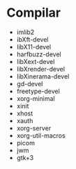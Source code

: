 # Compilar

- imlib2
- ibXft-devel
- libX11-devel
- harfbuzz-devel
- libXext-devel
- libXrender-devel
- libXinerama-devel
- gd-devel
- freetype-devel
- xorg-minimal
- xinit
- xhost
- xauth
- xorg-server
- xorg-util-macros
- picom
- jwm
- gtk+3
